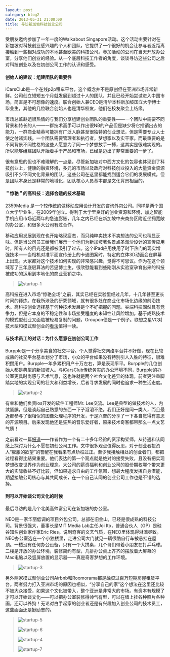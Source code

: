 ```yaml
---
layout: post
category: blog2
date: 2013-05-31 21:00:00
title: 寻访新加坡科技创业公司
---
```


受朋友邀约参加了一年一度的Walkabout Singapore活动。这个活动主要针对在新加坡对科技创业感兴趣的个人和团队，它提供了一个很好的机会让参与者近距离接触到一些相对成功的本地甚至欧美的科技公司。参加活动的公司在当天开放办公室，分享他们创业的经验。从一个底层科技工作者的角度，谈谈寻访这些公司之后对科技创业以及在初创公司工作的认识和感受。

#### 创始人的建议：组建团队的重要性

iCarsClub是一个在线p2p租车平台，这个概念并不是原创但在亚洲市场非常新鲜。公司创立短短五个月就发展到超过十人的团队，并且已经开始尝试进入中国市场，简直是不可想像的速度。联合创始人兼CEO是清华本科新加坡国立大学博士毕业生，其他的几位联合创始人也是清华校友，他们在校友聚会上结缘。

市场总监赵姐很热情的与我们分享组建创业团队的重要性——一个团队中需要不同背景和特长的人——一群技术高手可以作出很NB的产品但是缺少将它推销出去的能力，一群商业精英可能拥有广泛人脉甚至很独特的创业想法，但是需要专业人士使之付诸实践。一个团队需要管理者和执行者，梦想家以及实干家。而最重要的是不同背景不同性格的这些人愿意为了同一个梦想放手一搏，这其实是很难实现的。所以能够组建团队开始着手于产品和市场，已经是迈出了非常重要的一步了。

很有意思的但也不难理解的一点是，尽管新加坡对中西方文化的包容也体现到了科技创业上，健康的融资环境，多元的市场以及政府对科技创业投入的大量资金资源吸引不少不同文化背景的团队，这些公司在这里都能找到适合它们的发展模式。但是团队本身还是非常的地域化，团队核心人员基本都是文化背景相当的。

#### ＂惊艳＂的高科技：选择合适的技术基础

2359Media 是一个较传统的做移动应用设计开发的咨询外包公司。同样是两个国立大学毕业生，在2009年创立。得利于大学里良好的创业资源和环境，加之智能手机应用市场近两年的急速膨胀，几年之内已经在新加坡中央商务区附近坐拥宽敞的办公室，和很多大公司有过合作。

移动应用发展到现在也开始略现疲态，而只纯粹卖技术不卖想法的公司也稍显乏味。但是当公司员工给我们展示一个他们为新加坡著名景点圣淘沙设计的宣传应用时，所有人的目光还是都被吸引了过去。这个iPad应用使用了时下热门的现实增强技术——当相机对准平面宣传册上的卡通图案时，特定的立体3D动画会在屏幕上出现。大家都对这个技术如何实现的非常感兴趣，觉得不可思议。作为在这个领域写了三年底层算法的苦逼博士生，很欣慰能看到些刚刚从实验室孕育出来的科技被成功的运用到本地化的商业营销之中。

>![startup-1](/assets/startup-1.jpg)

高科技在进入市场“惊艳全场”之前，其实已经在实验里经过几年，十几年甚至更长时间的锤炼。在我所涉及的研究领域，就有很多处在商业化市场化边缘的前沿技术。高科技创业选择基于何种技术发展是个不好把握的问题。尖端科技固然具有竞争力，但是它本身的不稳定性和市场接受程度的未知性让风险增加。基于成熟技术的模式型创业又面临被轻易复制的问题，Groupon便是一个例子。联想之星VC对技术型和模式型创业的[看法](http://www.36kr.com/p/203246.html)值得一读。

#### 与技术员工的对话：为什么愿意在初创公司工作

Burpple是一个分享美食的社交平台。个人觉得社交网络平台并不好做，现在比较成熟的社交平台基本划分了市场，小众的平台如果没有特别引人入胜的特征，很难积攒用户。Burpple一年多累积用户十万左右，算是表现平平。Burpple的几位创始人都是典型的新加坡人。与iCarsClub传统务实的办公环境不同，Burpple的办公室更具时尚感与艺术气息，这也许就是两个社会文化差异的体现，前者更注重脚踏实地的实现公司的壮大和利益增长，后者寻求发展的同时也追求一种生活态度。

>![startup-2](/assets/startup-2.jpg)

有幸和他们负责ios开发的软件工程师Mr. Lee交流。Lee是典型的做技术的人，内敛腼腆，但是谈起自己熟悉的东西一下子滔滔不绝。我们正好是同一类人，而且最近都参与了很相似的图像处理程序的开发，于是兴奋的分享了一下各自觉得有意思的开源项目。后来发现他还是狂热的音乐爱好者，原来技术奇客都带那么一点文艺气质！

之前看过一篇[报道](http://mhalligan.com/benefits-matter-or-why-i-wont-work-for-your-y)——作者作为一个有二十多年经验的资深构架师，从待遇和认同感上探讨为什么不愿在初创公司工作。文中很多观点值得反思，对于创业者投资人“膨胀的欲望”的警醒在我看来有点矫枉过正。至少我接触相处的创业者们，都把过程看得比结果重要。他们表达的第一个观点就是绝对的接受失败，且没有把实现梦想改变世界作为创业理念。大公司的薪资福利和创业公司的股份期权哪个带来更大的实际收益不好比较，但如果追求自由的工作氛围，想最大程度发挥自身潜能，期望接触公司核心与其共同成长，在一个自己认同的创业公司工作也是不错的选择。

#### 到可以开始谈公司文化的时候

最后寻访的是几个北美高帅富公司在新加坡的办公室。

NEO是一家华丽低调的项目外包公司。总部在旧金山，已经是很成熟的科技公司。背景很强大，董事长是MIT Media Lab主任Joi Ito，普通合伙人（GP）是硅谷知名创业家作家Eric Ries。说到奇客的文艺气质，在NEO里体现得淋漓尽致。NEO办公室选在一个小独楼里，走进公司大门就见一辆很酷自行车被悬挂在屋顶。一楼没有任何办公设备，只有一个大拼桌，几个哥们带着小朋友在打乒乓球。二楼是开放的办公环境，装修简约有型，几排办公桌上齐齐的摆放着大屏幕的Mac电脑以及竖屏放置的显示器——真是奇客梦想的工作环境。

>![startup-3](/assets/startup-3.jpg)

另外两家模式型创业公司Airbnb和Roomorama都是融资过百万短期房屋租赁平台。两者努力打入亚洲市场的原因也相似，“分享自己的家”这个想法在这里还比较不被大众接受，如果这个文化被带入，整个亚洲是非常大的市场。有资本有规模了才可以开始谈文化——可以把办公室装修得帅气有型，可以在墙上挂各种照片各种画，还可以养狗！无论对白手起家的创业者还是有兴趣加入创业公司的技术员工，这些画面还是挺励志的。

>![startup-5](/assets/startup-5.jpg)
>
>![startup-6](/assets/startup-6.jpg)
>
>![startup-4](/assets/startup-4.jpg)
>
>![startup-7](/assets/startup-7.jpg)